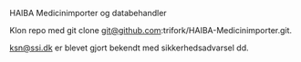 HAIBA Medicinimporter og databehandler

Klon repo med git clone git@github.com:trifork/HAIBA-Medicinimporter.git.

ksn@ssi.dk er blevet gjort bekendt med sikkerhedsadvarsel dd.
